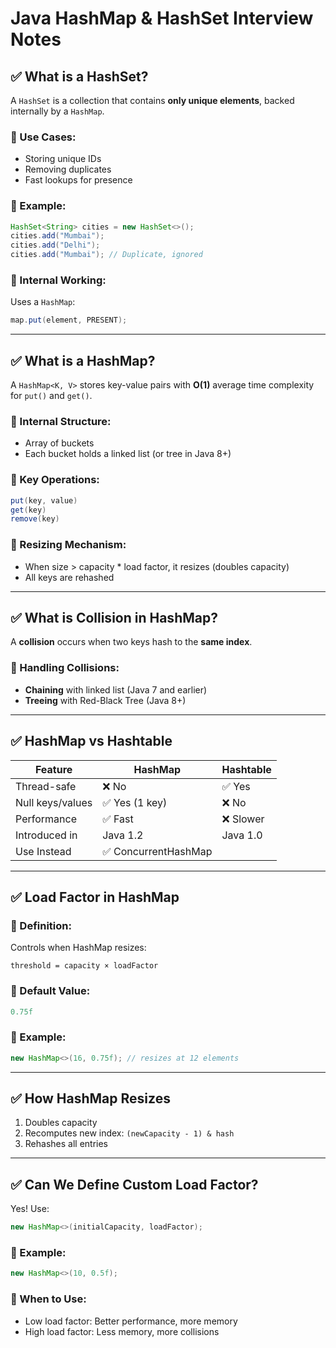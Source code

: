 
# Java HashMap & HashSet Interview Notes

## ✅ What is a HashSet?
A `HashSet` is a collection that contains **only unique elements**, backed internally by a `HashMap`.

### 🔹 Use Cases:
- Storing unique IDs
- Removing duplicates
- Fast lookups for presence

### 🔹 Example:
```java
HashSet<String> cities = new HashSet<>();
cities.add("Mumbai");
cities.add("Delhi");
cities.add("Mumbai"); // Duplicate, ignored
```

### 🔹 Internal Working:
Uses a `HashMap`:
```java
map.put(element, PRESENT);
```

---

## ✅ What is a HashMap?
A `HashMap<K, V>` stores key-value pairs with **O(1)** average time complexity for `put()` and `get()`.

### 🔹 Internal Structure:
- Array of buckets
- Each bucket holds a linked list (or tree in Java 8+)

### 🔹 Key Operations:
```java
put(key, value)
get(key)
remove(key)
```

### 🔹 Resizing Mechanism:
- When size > capacity * load factor, it resizes (doubles capacity)
- All keys are rehashed

---

## ✅ What is Collision in HashMap?
A **collision** occurs when two keys hash to the **same index**.

### 🔹 Handling Collisions:
- **Chaining** with linked list (Java 7 and earlier)
- **Treeing** with Red-Black Tree (Java 8+)

---

## ✅ HashMap vs Hashtable

| Feature            | HashMap         | Hashtable        |
|--------------------|------------------|------------------|
| Thread-safe        | ❌ No           | ✅ Yes           |
| Null keys/values   | ✅ Yes (1 key)  | ❌ No            |
| Performance        | ✅ Fast         | ❌ Slower        |
| Introduced in      | Java 1.2        | Java 1.0         |
| Use Instead        | ✅ ConcurrentHashMap |

---

## ✅ Load Factor in HashMap

### 🔹 Definition:
Controls when HashMap resizes:
```
threshold = capacity × loadFactor
```

### 🔹 Default Value:
```java
0.75f
```

### 🔹 Example:
```java
new HashMap<>(16, 0.75f); // resizes at 12 elements
```

---

## ✅ How HashMap Resizes

1. Doubles capacity
2. Recomputes new index: `(newCapacity - 1) & hash`
3. Rehashes all entries

---

## ✅ Can We Define Custom Load Factor?

Yes! Use:
```java
new HashMap<>(initialCapacity, loadFactor);
```

### 🔹 Example:
```java
new HashMap<>(10, 0.5f);
```

### 🔹 When to Use:
- Low load factor: Better performance, more memory
- High load factor: Less memory, more collisions
